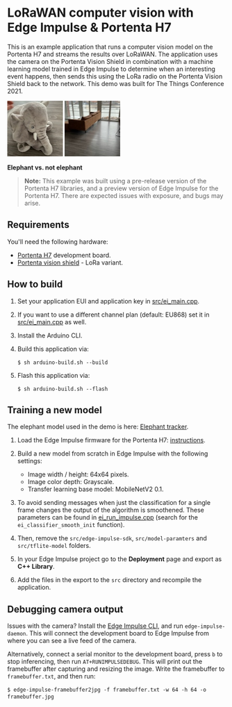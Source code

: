 # LoRaWAN computer vision with Edge Impulse & Portenta H7

This is an example application that runs a computer vision model on the Portenta H7 and streams the results over LoRaWAN. The application uses the camera on the Portenta Vision Shield in combination with a machine learning model trained in Edge Impulse to determine when an interesting event happens, then sends this using the LoRa radio on the Portenta Vision Shield back to the network. This demo was built for The Things Conference 2021.

![Elephant](img/elephant.jpg) ![Not elephant](img/not-elephant.jpg)

**Elephant vs. not elephant**

> **Note:** This example was built using a pre-release version of the Portenta H7 libraries, and a preview version of Edge Impulse for the Portenta H7. There are expected issues with exposure, and bugs may arise.

## Requirements

You'll need the following hardware:

* [Portenta H7](https://store.arduino.cc/usa/portenta-h7) development board.
* [Portenta vision shield](https://www.arduino.cc/pro/hardware/product/portenta-vision-shield) - LoRa variant.

## How to build

1. Set your application EUI and application key in [src/ei_main.cpp](src/ei_main.cpp).
1. If you want to use a different channel plan (default: EU868) set it in [src/ei_main.cpp](src/ei_main.cpp) as well.
1. Install the Arduino CLI.
1. Build this application via:

    ```
    $ sh arduino-build.sh --build
    ```

1. Flash this application via:

    ```
    $ sh arduino-build.sh --flash
    ```

## Training a new model

The elephant model used in the demo is here: [Elephant tracker](https://studio.edgeimpulse.com/public/16116/latest/).

1. Load the Edge Impulse firmware for the Portenta H7: [instructions](https://docs.edgeimpulse.com/docs/arduino-portenta-h7).
1. Build a new model from scratch in Edge Impulse with the following settings:

    * Image width / height: 64x64 pixels.
    * Image color depth: Grayscale.
    * Transfer learning base model: MobileNetV2 0.1.

2. To avoid sending messages when just the classification for a single frame changes the output of the algorithm is smoothened. These parameters can be found in [ei_run_impulse.cpp](src/ingestion-sdk-c/ei_run_impulse.cpp) (search for the `ei_classifier_smooth_init` function).
3. Then, remove the `src/edge-impulse-sdk`, `src/model-paramters` and `src/tflite-model` folders.
4. In your Edge Impulse project go to the **Deployment** page and export as **C++ Library**.
5. Add the files in the export to the `src` directory and recompile the application.

## Debugging camera output

Issues with the camera? Install the [Edge Impulse CLI](https://docs.edgeimpulse.com/docs/cli-installation), and run `edge-impulse-daemon`. This will connect the development board to Edge Impulse from where you can see a live feed of the camera.

Alternatively, connect a serial monitor to the development board, press `b` to stop inferencing, then run `AT+RUNIMPULSEDEBUG`. This will print out the framebuffer after capturing and resizing the image. Write the framebuffer to `framebuffer.txt`, and then run:

```
$ edge-impulse-framebuffer2jpg -f framebuffer.txt -w 64 -h 64 -o framebuffer.jpg
```
